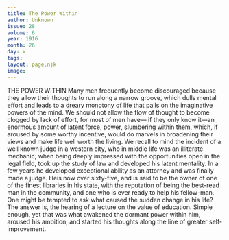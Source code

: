 ```yaml
---
title: The Power Within
author: Unknown
issue: 28
volume: 6
year: 1916
month: 26
day: V
tags:
layout: page.njk
image:
---
```

THE POWER WITHIN       Many men frequently become discouraged because they allow their thoughts to run along a narrow groove, which dulls mental effort and leads to a dreary monotony of life that palls on the imaginative powers of the mind. We should not allow the flow of thought to become clogged by lack of effort, for most of men have— if they only know it—an enormous amount of latent force, power, slumbering within them, which, if aroused by some worthy incentive, would do marvels in broadening their views and make life well worth the living.       We recall to mind the incident of a well known judge in a western city, who in middle life was an illiterate mechanic; when being deeply impressed with the opportunities open in the legal field, took up the study of law and developed his latent mentality. In a few years he developed exceptional ability as an attorney and was finally made a judge. Heis now over sixty-five, and is said to be the owner of one of the finest libraries in his state, with the reputation of being the best-read man in the community, and one who is ever ready to help his fellow-man.       One might be tempted to ask what caused the sudden change in his life? The answer is, the hearing of a lecture on the value of education. Simple enough, yet that was what awakened the dormant power within him, aroused his ambition, and started his thoughts along the line of greater self-improvement.   
